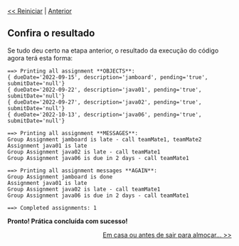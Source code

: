 <p align="left"><a href="../README.md"><< Reiniciar</a> | <a href="README03.md">Anterior</a></p>

## Confira o resultado

Se tudo deu certo na etapa anterior, o resultado da execução do código agora terá esta forma: 


   ```
   ==> Printing all assignment **OBJECTS**:
   { dueDate='2022-09-15', description='jamboard', pending='true', submitDate='null'}
   { dueDate='2022-09-22', description='java01', pending='true', submitDate='null'}
   { dueDate='2022-09-27', description='java02', pending='true', submitDate='null'}
   { dueDate='2022-10-13', description='java06', pending='true', submitDate='null'}

   ==> Printing all assignment **MESSAGES**:
   Group Assignment jamboard is late - call teamMate1, teamMate2
   Assignment java01 is late
   Group Assignment java02 is late - call teamMate1
   Group Assignment java06 is due in 2 days - call teamMate1

   ==> Printing all assignment messages **AGAIN**:
   Group Assignment jamboard is done
   Assignment java01 is late
   Group Assignment java02 is late - call teamMate1
   Group Assignment java06 is due in 2 days - call teamMate1

   ==> Completed assignments: 1

   ```


**Pronto! Prática concluída com sucesso!**

<p align="right"><a href="README05.md">Em casa ou antes de sair para almoçar... >></a> </p>
